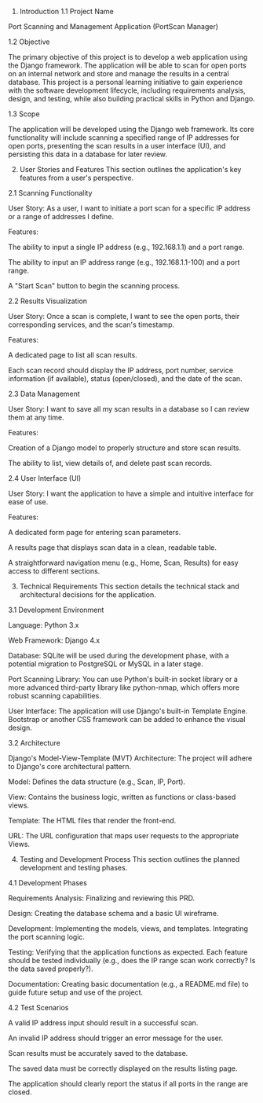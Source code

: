 1. Introduction
1.1 Project Name

Port Scanning and Management Application (PortScan Manager)

1.2 Objective

The primary objective of this project is to develop a web application using the Django framework. The application will be able to scan for open ports on an internal network and store and manage the results in a central database. This project is a personal learning initiative to gain experience with the software development lifecycle, including requirements analysis, design, and testing, while also building practical skills in Python and Django.

1.3 Scope

The application will be developed using the Django web framework. Its core functionality will include scanning a specified range of IP addresses for open ports, presenting the scan results in a user interface (UI), and persisting this data in a database for later review.

2. User Stories and Features
This section outlines the application's key features from a user's perspective.

2.1 Scanning Functionality

User Story: As a user, I want to initiate a port scan for a specific IP address or a range of addresses I define.

Features:

The ability to input a single IP address (e.g., 192.168.1.1) and a port range.

The ability to input an IP address range (e.g., 192.168.1.1-100) and a port range.

A "Start Scan" button to begin the scanning process.

2.2 Results Visualization

User Story: Once a scan is complete, I want to see the open ports, their corresponding services, and the scan's timestamp.

Features:

A dedicated page to list all scan results.

Each scan record should display the IP address, port number, service information (if available), status (open/closed), and the date of the scan.

2.3 Data Management

User Story: I want to save all my scan results in a database so I can review them at any time.

Features:

Creation of a Django model to properly structure and store scan results.

The ability to list, view details of, and delete past scan records.

2.4 User Interface (UI)

User Story: I want the application to have a simple and intuitive interface for ease of use.

Features:

A dedicated form page for entering scan parameters.

A results page that displays scan data in a clean, readable table.

A straightforward navigation menu (e.g., Home, Scan, Results) for easy access to different sections.

3. Technical Requirements
This section details the technical stack and architectural decisions for the application.

3.1 Development Environment

Language: Python 3.x

Web Framework: Django 4.x

Database: SQLite will be used during the development phase, with a potential migration to PostgreSQL or MySQL in a later stage.

Port Scanning Library: You can use Python's built-in socket library or a more advanced third-party library like python-nmap, which offers more robust scanning capabilities.

User Interface: The application will use Django's built-in Template Engine. Bootstrap or another CSS framework can be added to enhance the visual design.

3.2 Architecture

Django's Model-View-Template (MVT) Architecture: The project will adhere to Django's core architectural pattern.

Model: Defines the data structure (e.g., Scan, IP, Port).

View: Contains the business logic, written as functions or class-based views.

Template: The HTML files that render the front-end.

URL: The URL configuration that maps user requests to the appropriate Views.

4. Testing and Development Process
This section outlines the planned development and testing phases.

4.1 Development Phases

Requirements Analysis: Finalizing and reviewing this PRD.

Design: Creating the database schema and a basic UI wireframe.

Development: Implementing the models, views, and templates. Integrating the port scanning logic.

Testing: Verifying that the application functions as expected. Each feature should be tested individually (e.g., does the IP range scan work correctly? Is the data saved properly?).

Documentation: Creating basic documentation (e.g., a README.md file) to guide future setup and use of the project.

4.2 Test Scenarios

A valid IP address input should result in a successful scan.

An invalid IP address should trigger an error message for the user.

Scan results must be accurately saved to the database.

The saved data must be correctly displayed on the results listing page.

The application should clearly report the status if all ports in the range are closed.